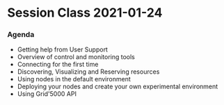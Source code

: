 # Session Class 2021-01-24

### Agenda
- Getting help from User Support
- Overview of control and monitoring tools
- Connecting for the first time
- Discovering, Visualizing and Reserving resources
- Using nodes in the default environment
- Deploying your nodes and create your own experimental environment
- Using Grid'5000 API

<!--[Program](https://codimd.math.cnrs.fr/s/2sAxhR36w#)-->
